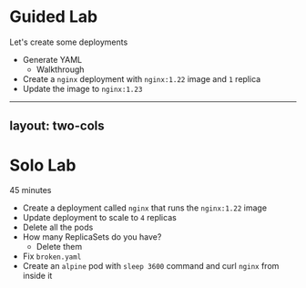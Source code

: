 # Guided Lab

Let's create some deployments

- Generate YAML
  - Walkthrough
- Create a `nginx` deployment with `nginx:1.22` image and `1` replica
- Update the image to `nginx:1.23`

---
layout: two-cols
---

# Solo Lab

45 minutes

- Create a deployment called `nginx` that runs the `nginx:1.22` image
- Update deployment to scale to `4` replicas
- Delete all the pods
- How many ReplicaSets do you have?
  - Delete them
- Fix `broken.yaml`
- Create an `alpine` pod with `sleep 3600` command and curl `nginx` from inside it
